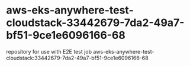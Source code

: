# aws-eks-anywhere-test-cloudstack-33442679-7da2-49a7-bf51-9ce1e6096166-68
repository for use with E2E test job aws-eks-anywhere-test-cloudstack:33442679-7da2-49a7-bf51-9ce1e6096166-68
